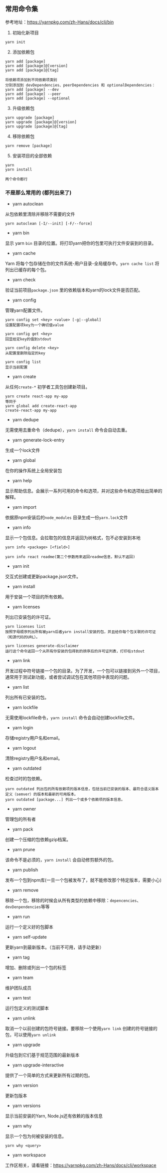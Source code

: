 ## 常用命令集

参考地址：https://yarnpkg.com/zh-Hans/docs/cli/bin



1. 初始化新项目

```
yarn init
```

2. 添加依赖包

```
yarn add [package]
yarn add [package]@[version]
yarn add [package]@[tag]

将依赖项添加到不同依赖项类别
分别添加到 devDependencies、peerDependencies 和 optionalDependencies：
yarn add [package] --dev
yarn add [package] --peer
yarn add [package] --optional
```

3. 升级依赖包

```
yarn upgrade [package]
yarn upgrade [package]@[version]
yarn upgrade [package]@[tag]
```

4. 移除依赖包

```
yarn remove [package]
```

5. 安装项目的全部依赖

```
yarn
yarn install

两个命令都行
```



### 不是那么常用的 (都列出来了)

* yarn autoclean

从包依赖里清除并移除不需要的文件

```
yarn autoclean [-I/--init] [-F/--force]
```

* yarn bin

显示 yarn `bin` 目录的位置。将打印yarn把你的包里可执行文件安装到的目录。

* yarn cache

Yarn 将每个包存储在你的文件系统-用户目录-全局缓存中。`yarn cache list` 将列出已缓存的每个包。

* yarn check

验证当前项目`package.json` 里的依赖版本和yarn的lock文件是否匹配。

* yarn config

管理yarn配置文件。

```
yarn config set <key> <value> [-g|--global]
设置配置项key为一个确切值value

yarn config get <key>
回显给定key的值到stdout

yarn config delete <key>
从配置里删除指定的key

yarn config list
显示当前配置
```

* yarn create

从任何`create-*` 初学者工具包创建新项目。

```
yarn create react-app my-app
等同于
yarn global add create-react-app
create-react-app my-app
```



* yarn dedupe

无需使用去重命令（dedupe），`yarn install` 命令会自动去重。

* yarn generate-lock-entry

生成一个lock文件

* yarn global

在你的操作系统上全局安装包

* yarn help

显示帮助信息。会展示一系列可用的命令和选项，并对这些命令和选项给出简单的解释。

* yarn import

依据原npm安装后的`node_modules` 目录生成一份`yarn.lock`文件

* yarn info

显示一个包信息。会拉取包的信息并返回为树格式，包不必安装到本地

```
yarn info <package> [<field>]

yarn info react readme(第二个参数用来返回readme信息，默认不返回)
```

* yarn init

交互式创建或更新package.json文件。

* yarn install

用于安装一个项目的所有依赖。

* yarn licenses

列出已安装包的许可证。

```
yarn licenses list
按照字母顺序列出所有被yarn后者yarn install安装的包，并且给你每个包关联的许可证（和源代码的URL）。

yarn licenses generate-disclaimer
运行这个命令返回一个从所有你安装的包得到的排序后的许可证列表，打印在stdout
```

* yarn link

开发过程中符号链接一个包的目录。为了开发，一个包可以链接到另外一个项目，通常用于测试新功能，或者尝试调试包在其他项目中表现的问题。

* yarn list

列出所有已安装的包。

* yarn lockfile

无需使用lockfile命令，`yarn install` 命令会自动创建lockfile文件。

* yarn login

存储registry用户名和email。

* yarn logout

清除registry用户名和email。

* yarn outdated

检查过时的包依赖。

```
yarn outdated 列出包的所有依赖项的版本信息，包括当前已安装的版本、最符合语义版本定义（semver）的版本和最新的可用版本。
yarn outdated [package...] 列出一个或多个依赖项的版本信息。
```

* yarn owner

管理包的所有者

* yarn pack

创建一个压缩的包依赖gzip档案。

* yarn prune

该命令不是必须的，`yarn install` 会自动修剪额外的包。

* yarn publish

发布一个包到npm库(一旦一个包被发布了，就不能修改那个特定版本，需要小心)

* yarn remove

移除一个包，移除的时候会从所有类型的依赖中移除：`depencencies`、`devDenpendencies`等等

* yarn run

运行一个定义好的包脚本

* yarn self-update

更新yarn到最新版本。（当前不可用，请手动更新）

* yarn tag

增加、删除或列出一个包的标签

* yarn team

维护团队成员

* yarn test

运行包定义的测试脚本

* yarn unlink

取消一个以前创建的包符号链接。要移除一个使用`yarn link` 创建的符号链接的包，可以使用`yarn unlink`

* yarn upgrade

升级包到它们基于规范范围的最新版本

* yarn upgrade-interactive

提供了一个简单的方式来更新所有过期的包。

* yarn version

更新包版本

* yarn versions

显示当前安装的Yarn, Node.js还有依赖的版本信息

* yarn why

显示一个包为何被安装的信息。

```
yarn why <query>
```



* yarn workspace

工作区相关，请看链接：https://yarnpkg.com/zh-Hans/docs/cli/workspace